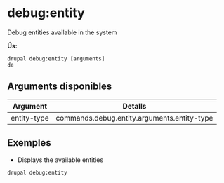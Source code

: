 # debug:entity
Debug entities available in the system

**Ús:**
```
drupal debug:entity [arguments]
de
```

## Arguments disponibles
Argument | Detalls
---------|-------------
entity-type | commands.debug.entity.arguments.entity-type

## Exemples
* Displays the available entities
```
drupal debug:entity
```
